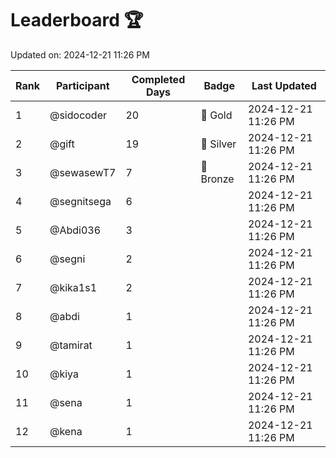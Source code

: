 # Leaderboard 🏆

Updated on: 2024-12-21 11:26 PM

| Rank | Participant       | Completed Days | Badge      | Last Updated         |
|------|-------------------|----------------|------------|----------------------|
| 1    | @sidocoder        | 20             | 🏅 Gold     | 2024-12-21 11:26 PM |
| 2    | @gift             | 19             | 🥈 Silver   | 2024-12-21 11:26 PM |
| 3    | @sewasewT7        | 7              | 🥉 Bronze   | 2024-12-21 11:26 PM |
| 4    | @segnitsega       | 6              |            | 2024-12-21 11:26 PM |
| 5    | @Abdi036          | 3              |            | 2024-12-21 11:26 PM |
| 6    | @segni            | 2              |            | 2024-12-21 11:26 PM |
| 7    | @kika1s1          | 2              |            | 2024-12-21 11:26 PM |
| 8    | @abdi             | 1              |            | 2024-12-21 11:26 PM |
| 9    | @tamirat          | 1              |            | 2024-12-21 11:26 PM |
| 10   | @kiya             | 1              |            | 2024-12-21 11:26 PM |
| 11   | @sena             | 1              |            | 2024-12-21 11:26 PM |
| 12   | @kena             | 1              |            | 2024-12-21 11:26 PM |
